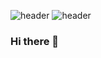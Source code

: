 ![header](https://capsule-render.vercel.app/api?type=Waving)
![header](https://capsule-render.vercel.app/api?text=안녕하세요!)


### Hi there 👋

<!--
**neulhappy/neulhappy** is a ✨ _special_ ✨ repository because its `README.md` (this file) appears on your GitHub profile.

Here are some ideas to get you started:

- 🔭 I’m currently working on ...
- 🌱 I’m currently learning ...
- 👯 I’m looking to collaborate on ...
- 🤔 I’m looking for help with ...
- 💬 Ask me about ...
- 📫 How to reach me: ...
- 😄 Pronouns: ...
- ⚡ Fun fact: ...
-->
